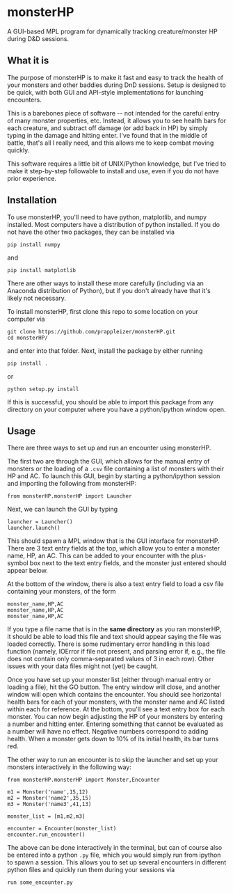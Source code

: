 # monsterHP
A GUI-based MPL program for dynamically tracking creature/monster HP during D&amp;D sessions.

## What it is 
The purpose of monsterHP is to make it fast and easy to track the health of your monsters
and other baddies during DnD sessions. Setup is designed to be quick, with both GUI and 
API-style implementations for launching encounters. 

This is a barebones piece of software -- not intended for the careful entry of many monster properties, etc.
Instead, it allows you to see health bars for each creature, and subtract off damage (or add back in HP)
by simply typing in the damage and hitting enter. I've found that in the middle of battle, that's all
I really need, and this allows me to keep combat moving quickly. 

This software requires a little bit of UNIX/Python knowledge, but I've tried to make it step-by-step followable to install and use, even if you do not have prior experience. 

## Installation
To use monsterHP, you'll need to have python, matplotlib, and numpy installed. 
Most computers have a distribution of python installed. If you do not have the other two packages, they can be installed via 
```
pip install numpy
```
and 
```
pip install matplotlib
```
There are other ways to install these more carefully (including via an Anaconda distribution of Python), but if you don't already have that it's likely not necessary. 

To install monsterHP, first clone this repo to some location on your computer via 
```
git clone https://github.com/prappleizer/monsterHP.git
cd monsterHP/
```
and enter into that folder. Next, install the package by either running 
```
pip install . 
```
or 
```
python setup.py install
```
If this is successful, you should be able to import this package from any directory on your computer where you have a python/ipython window open.


## Usage 

There are three ways to set up and run an encounter using monsterHP. 

The first two are through the GUI, which allows for the manual entry of monsters or the loading of a `.csv` file containing a list of monsters with their HP and AC. To launch this GUI, begin by starting a python/ipython session and importing the following from monsterHP:

```
from monsterHP.monsterHP import Launcher
```
Next, we can launch the GUI by typing 
```
launcher = Launcher()
launcher.launch()
```
This should spawn a MPL window that is the GUI interface for monsterHP. There are 3 text entry fields at the top, which allow you to enter a monster name, HP, an AC. This can be added to your encounter with the plus-symbol box next to the text entry fields, and the monster just entered should appear below. 

At the bottom of the window, there is also a text entry field to load a csv file containing your monsters, of the form 
```
monster_name,HP,AC
monster_name,HP,AC
monster_name,HP,AC
```

If you type a file name that is in the **same directory** as you ran monsterHP, it should be able to load this file and text should appear saying the file was loaded correctly. There is some rudimentary error handling in this load function (namely, IOError if file not present, and parsing error if, e.g., the file does not contain only comma-separated values of 3 in each row). Other issues with your data files might not (yet) be caught. 

Once you have set up your monster list (either through manual entry or loading a file), hit the GO button. The entry window will close, and another window will open which contains the encounter. You should see horizontal health bars for each of your monsters, with the monster name and AC listed within each for reference. At the bottom, you'll see a text entry box for each monster. You can now begin adjusting the HP of your monsters by entering a number and hitting enter. Entering something that cannot be evaluated as a number will have no effect. Negative numbers correspond to adding health. When a monster gets down to 10% of its initial health, its bar turns red. 


The other way to run an encounter is to skip the launcher and set up your monsters interactively in the following way: 
```
from monsterHP.monsterHP import Monster,Encounter

m1 = Monster('name',15,12)
m2 = Monster('name2',35,15)
m3 = Monster('name3',41,13)

monster_list = [m1,m2,m3]

encounter = Encounter(monster_list)
encounter.run_encounter()
```

The above can be done interactively in the terminal, but can of course also be entered into a python `.py` file, which you would simply run from ipython to spawn a session. This allows you to set up several encounters in different python files and quickly run them during your sessions via 

```
run some_encounter.py
```








